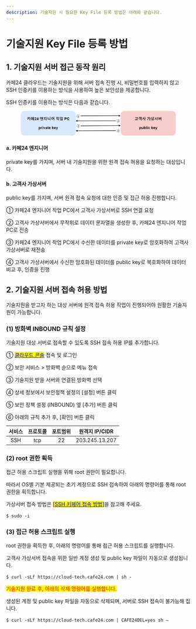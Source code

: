 ```yaml
---
description: 기술지원 시 필요한 Key File 등록 방법은 아래와 같습니다.
---
```


# 기술지원 Key File 등록 방법

## 1. 기술지원 서버 접근 동작 원리

카페24 클라우드는 기술지원을 위해 서버 접속 진행 시, 비밀번호를 입력하지 않고 SSH 인증키를 이용하는 방식을 사용하여 높은 보안성을 제공합니다.

SSH 인증키를 이용하는 방식은 다음과 같습니다.

<div align="left">

<figure><img src="../../.gitbook/assets/KeyFile.png" alt=""><figcaption></figcaption></figure>

</div>

#### a. 카페24 엔지니어

private key를 가지며, 서버 내 기술지원을 위한 원격 접속 허용을 요청하는 대상입니다.



#### b. 고객사 가상서버

public key를 가지며, 서버 원격 접속 요청에 대한 인증 및 접근 허용 진행합니다.



① 카페24 엔지니어 작업 PC에서 고객사 가상서버로 SSH 연결 요청

②  고객사 가상서버에서 무작위로 데이터 문자열을 생성한 후, 카페24 엔지니어 작업 PC로 전송

③ 카페24 엔지니어 작업 PC에서 수신한 데이터를 private key로 암호화하여 고객사 가상서버로 재전송

④ 고객사 가상서버에서 수신한 암호화된 데이터를 public key로 복호화하여 데이터 비교 후, 인증을 진행







## 2. 기술지원 서버 접속 허용 방법

기술지원을 받고자 하는 대상 서버에 원격 접속 허용 작업이 진행되어야 원활한 기술지원이 가능합니다.

### (1) 방화벽 INBOUND 규칙 설정

기술지원 대상 서버로 접속할 수 있도록 SSH 접속 허용 IP를 추가합니다.

① [<mark style="color:blue;">클라우드 콘솔</mark>](https://console.cafe24.com/login) 접속 및 로그인

② 보안 서비스 > 방화벽 순으로 메뉴 접속

③ 기술지원 받을 서버와 연결된 방화벽 선택

④ 상세 정보에서 보안정책 설정의 \[설정] 버튼 클릭

⑤ 보안 정책 설정 (INBOUND) 옆 \[추가] 버튼 클릭

⑥ 아래의 규칙 추가 후, \[확인] 버튼 클릭

| 서비스 | 프로토콜 | 포트범위 |   원격지 IP/CIDR  |
| :-: | :--: | :--: | :------------: |
| SSH |  tcp |  22  | 203.245.13.207 |





### (2) root 권한 획득

접근 허용 스크립트 실행을 위해 root 권한이 필요합니다.

따라서 OS별 기본 제공되는 초기 계정으로 SSH 접속하여 아래의 명령어를 통해 root 권한을 획득합니다.

가상서버 접속 방법은 [<mark style="color:blue;">\[SSH 키페어 접속 방법\]</mark>](../../server/server/connect/keypair.md)을 참고해 주세요.

```shell-session
$ sudo -i
```





### (3) 접근 허용 스크립트 실행

root 권한을 획득한 후, 아래의 명령어를 통해 접근 허용 스크립트를 실행합니다.

고객사 가상서버 접속을 위한 일반 계정 생성 및 public key 파일이 자동으로 생성됩니다.

```shell-session
$ curl -sLf https://cloud-tech.cafe24.com | sh -
```

<mark style="color:red;">기술지원 완료 후, 아래의 삭제 명령어를 실행합니다.</mark>

생성된 계정 및 public key 파일을 자동으로 삭제되며, 서버로 SSH 접속이 불가능해 집니다.

```shell-session
$ curl -sLf https://cloud-tech.cafe24.com | CAFE24DEL=yes sh –
```
